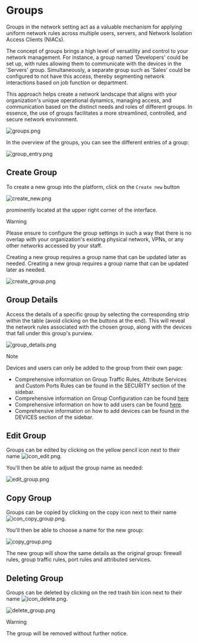 # Groups

Groups in the network setting act as a valuable mechanism for applying uniform network rules across multiple users, servers, and Network Isolation Access Clients (NIACs).

The concept of groups brings a high level of versatility and control to your network management. For instance, a group named 'Developers' could be set up, with rules allowing them to communicate with the devices in the 'Servers' group. Simultaneously, a separate group such as 'Sales' could be configured to not have this access, thereby segmenting network interactions based on job function or department.

This approach helps create a network landscape that aligns with your organization's unique operational dynamics, managing access, and communication based on the distinct needs and roles of different groups. In essence, the use of groups facilitates a more streamlined, controlled, and secure network environment.


![groups.png](/groups.png ':size=800')

In the overview of the groups, you can see the different entries of a group:

![group_entry.png](/group_entry_2.png ':size=800')




<!-- ### Primary vs Additional groups

Each user or device on your network can be assigned to one primary group, as well as numerous additional groups.

The primary group not only establishes the subnet for the user or device, but also determines its primary set of network rules. On the other hand, the role of additional groups is to supplement the network rules that are applied to the device; they do not influence its subnet.

For instance, consider a scenario where a user or device is assigned to one primary group and four additional groups. The user or device would obtain its subnet based on the IP range designated by the primary group. Then, the network rules from both the primary and all additional groups are aggregated and enforced on the user or device.

This flexible structure allows for a fine-tuned, layered approach to network management. Users or devices can benefit from a blend of network rules across multiple groups while adhering to clear subnet boundaries defined by their primary group. -->


<!-- ![edit-server.png](/edit-server.png ':size=600') -->


## Create Group

To create a new group into the platform, click on the `Create new` button 

![create_new.png](/create_new.png)

prominently located at the upper right corner of the interface.

> [!WARNING]
> Please ensure to configure the group settings in such a way that there is no overlap with your organization's existing physical network, VPNs, or any other networks accessed by your staff.

Creating a new group requires a group name that can be updated later as needed.
Creating a new group requires a group name that can be updated later as needed.

![create_group.png](/create_group.png ':size=500')


## Group Details

Access the details of a specific group by selecting the corresponding strip within the table (avoid clicking on the buttons at the end). This will reveal the network rules associated with the chosen group, along with the devices that fall under this group's purview.


![group_details.png](/group_details.png ':size=800')

> [!NOTE]
> Devices and users can only be added to the group from their own page:
>
>    - Comprehensive information on Group Traffic Rules, Attribute Services and Custom Ports Rules can be found in the SECURITY section of the sidebar.
>    - Comprehensive information on Group Configuration can be found [here](/./rules/groupconfiguration/groupconfiguration.md)
>    - Comprehensive information on how to add users can be found [here](/./company/users/users.md).
>    - Comprehensive information on how to add devices can be found in the DEVICES section of the sidebar.




## Edit Group
Groups can be edited by clicking on the yellow pencil icon next to their name ![icon_edit.png](/icon_edit.png ':size=35').

 You'll then be able to adjust the group name as needed:

![edit_group.png](/edit_group.png ':size=500')


## Copy Group
Groups can be copied by clicking on the copy icon next to their name ![icon_copy_group.png](/icon_copy_group.png ':size=35').

 You'll then be able to choose a name for the new group:

![copy_group.png](/copy_group.png ':size=500')

The new group will show the same details as the original group: firewall rules, group traffic rules, port rules and attributed services.




## Deleting Group
Groups can be deleted by clicking on the red trash bin icon next to their name 
![icon_delete.png](/icon_delete.png ':size=35').



![delete_group.png](/delete_group.png ':size=500')


> [!WARNING]
> The group will be removed without further notice.



<!-- [devices]: /./devices -->